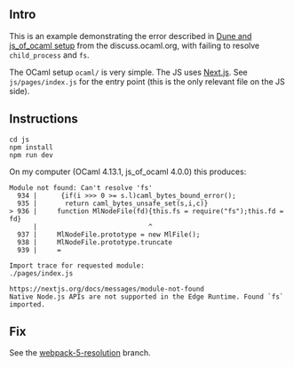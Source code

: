 ## Intro

This is an example demonstrating the error described in [Dune and js_of_ocaml setup](https://discuss.ocaml.org/t/dune-and-js-of-ocaml-setup/2359) from the discuss.ocaml.org, with failing to resolve `child_process` and `fs`.

The OCaml setup `ocaml/` is very simple. The JS uses [Next.js](https://nextjs.org/). See `js/pages/index.js` for the entry point (this is the only relevant file on the JS side).

## Instructions

```
cd js
npm install
npm run dev
```

On my computer (OCaml 4.13.1, js_of_ocaml 4.0.0) this produces:

```
Module not found: Can't resolve 'fs'
  934 |      {if(i >>> 0 >= s.l)caml_bytes_bound_error();
  935 |       return caml_bytes_unsafe_set(s,i,c)}
> 936 |     function MlNodeFile(fd){this.fs = require("fs");this.fd = fd}
      |                            ^
  937 |     MlNodeFile.prototype = new MlFile();
  938 |     MlNodeFile.prototype.truncate
  939 |     =

Import trace for requested module:
./pages/index.js

https://nextjs.org/docs/messages/module-not-found
Native Node.js APIs are not supported in the Edge Runtime. Found `fs` imported.
```

## Fix

See the [webpack-5-resolution](https://github.com/joelburget/jsoo-example/tree/webpack-5-resolution) branch.
